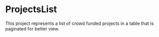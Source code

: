 # ProjectsList
This project represents a list of crowd funded projects in a table that is paginated for better view.
